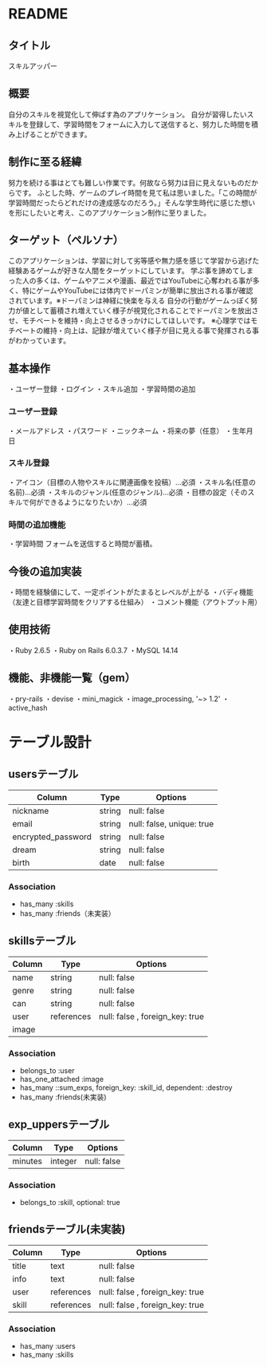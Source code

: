 
# README

## タイトル
スキルアッパー
## 概要
自分のスキルを視覚化して伸ばす為のアプリケーション。
自分が習得したいスキルを登録して、学習時間をフォームに入力して送信すると、努力した時間を積み上げることができます。

## 制作に至る経緯
努力を続ける事はとても難しい作業です。何故なら努力は目に見えないものだからです。
ふとした時、ゲームのプレイ時間を見て私は思いました。「この時間が学習時間だったらどれだけの達成感なのだろう。」そんな学生時代に感じた想いを形にしたいと考え、このアプリケーション制作に至りました。


## ターゲット（ペルソナ）
このアプリケーションは、学習に対して劣等感や無力感を感じて学習から逃げた経験あるゲームが好きな人間をターゲットにしています。
学ぶ事を諦めてしまった人の多くは、ゲームやアニメや漫画、最近ではYouTubeに心奪われる事が多く、特にゲームやYouTubeには体内でドーパミンが簡単に放出される事が確認されています。※ドーパミンは神経に快楽を与える
自分の行動がゲームっぽく努力が値として蓄積され増えていく様子が視覚化されることでドーパミンを放出させ、モチベートを維持・向上させるきっかけにしてほしいです。
※心理学ではモチベートの維持・向上は、記録が増えていく様子が目に見える事で発揮される事がわかっています。


## 基本操作
・ユーザー登録
・ログイン
・スキル追加
・学習時間の追加

### ユーザー登録
・メールアドレス
・パスワード
・ニックネーム
・将来の夢（任意）
・生年月日

### スキル登録
・アイコン（目標の人物やスキルに関連画像を投稿）...必須
・スキル名(任意の名前)...必須
・スキルのジャンル(任意のジャンル)...必須
・目標の設定（そのスキルで何ができるようになりたいか）...必須

### 時間の追加機能 
・学習時間
フォームを送信すると時間が蓄積。

## 今後の追加実装
・時間を経験値にして、一定ポイントがたまるとレベルが上がる
・バディ機能（友達と目標学習時間をクリアする仕組み）
・コメント機能（アウトプット用）


## 使用技術
・Ruby 2.6.5
・Ruby on Rails 6.0.3.7
・MySQL  14.14

## 機能、非機能一覧（gem）
・pry-rails
・devise
・mini_magick
・image_processing, '~> 1.2'
・active_hash



# テーブル設計

## usersテーブル


| Column     |  Type   |  Options     |
| --------   |  ------ |  ----------- |
| nickname   |  string |  null: false |
| email      |  string |  null: false, unique: true |
| encrypted_password       |  string |  null: false |
| dream     |  string |  null: false |
| birth      |  date   |  null: false |

### Association
- has_many :skills
- has_many :friends（未実装）

## skillsテーブル
| Column     |  Type   |  Options     |
| --------   |  ------ |  ----------- |
| name       |  string |  null: false |
| genre      |  string |  null: false |
| can        |  string |  null: false |
| user   |  references |  null: false , foreign_key: true|
| image      | 
### Association
- belongs_to :user
- has_one_attached :image
- has_many ::sum_exps, foreign_key: :skill_id, dependent: :destroy
- has_many :friends(未実装)

## exp_uppersテーブル
| Column     |  Type   |  Options     |
| --------   |  ------ |  ----------- |
| minutes      |  integer   |  null: false |


### Association
- belongs_to :skill, optional: true

## friendsテーブル(未実装)
| Column     |  Type   |  Options     |
| --------   |  ------ |  ----------- |
| title      |  text       |  null: false   |
| info      |  text       |  null: false   |
| user   |  references |  null: false , foreign_key: true|
| skill  |  references |  null: false , foreign_key: true|

### Association 
- has_many :users
- has_many :skills


